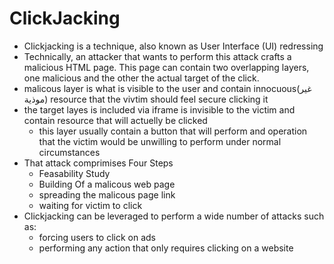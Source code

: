 # ClickJacking
- Clickjacking is a technique, also known as User Interface (UI) redressing
- Technically, an attacker that wants to perform this attack crafts a malicious HTML page. This page can contain two overlapping layers, one malicious and the other the actual target of the click.
- malicous layer is what is visible to the user and contain innocuous(غير موذية) resource that the vivtim should feel secure clicking it
- the target layes is included via iframe is invisible to the victim and contain resource that will actuelly be clicked
   - this layer usually contain a button that will perform and operation that the victim would be unwilling to perform under normal circumstances
- That attack comprimises Four Steps
  - Feasability Study
  - Building Of a malicous web page
  - spreading the malicous page link
  - waiting for victim to click
- Clickjacking can be leveraged to perform a wide number of attacks such as:
	- forcing users to click on ads
	- performing any action that only requires clicking on a website
